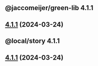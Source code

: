 ## @jaccomeijer/green-lib 4.1.1

## [4.1.1](https://github.com/jaccomeijer/green-lib/compare/4.1.0...4.1.1) (2024-03-24)



## @local/story 4.1.1

## [4.1.1](https://github.com/jaccomeijer/green-lib/compare/4.1.0...4.1.1) (2024-03-24)


